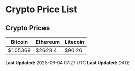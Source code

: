 # Crypto Price List

## Crypto Prices
| Bitcoin | Ethereum | Litecoin |
| ------- | -------- | -------- |
| $105369 | $2628.4 | $90.26 |
**Last Updated:** 2025-06-04 07:27 UTC
**Last Updated:** $DATE$
